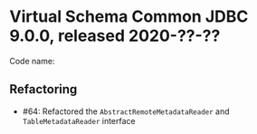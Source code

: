 # Virtual Schema Common JDBC 9.0.0, released 2020-??-??

Code name:

## Refactoring

* #64: Refactored the `AbstractRemoteMetadataReader` and `TableMetadataReader` interface